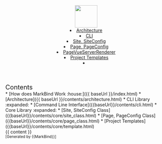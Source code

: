 <head-bottom>
  <link rel="stylesheet" href="{{baseUrl}}/stylesheets/main.css">
</head-bottom>

<header sticky>
  <navbar type="dark">
    <a slot="brand" href="{{baseUrl}}/index.html" title="Home" class="navbar-brand"><img src="{{baseUrl}}/assets/logo.png" height="70"></a>
    <li><a href="{{baseUrl}}/contents/architecture.html" class="nav-link">Architecture</a></li>
    <dropdown header="Command Line (CLI Library)" class="nav-link">
      <li><a href="{{baseUrl}}/contents/cli.html" class="dropdown-item">CLI</a></li>
    </dropdown>
    <dropdown header="Core Library" class="nav-link">
      <li><a href="{{baseUrl}}/contents/core/site_class.html" class="dropdown-item">Site, SiteConfig</a></li> 
      <li><a href="{{baseUrl}}/contents/core/page_class.html" class="dropdown-item">Page, PageConfig</a></li> 
      <li><a href="{{baseUrl}}/contents/core/pageVueServerRenderer.html" class="dropdown-item">PageVueServerRenderer</a></li> 
      <li><a href="{{baseUrl}}/contents/core/template.html" class="dropdown-item">Project Templates</a></li> 
    </dropdown>
    <li slot="right">
      <form class="navbar-form">
        <searchbar :data="searchData" placeholder="Search" :on-hit="searchCallback" menu-align-right></searchbar>
      </form>
    </li>
  </navbar>
</header>

<div id="flex-body">
  <nav id="site-nav">
    <div class="site-nav-top">
      <div class="fw-bold mb-2" style="font-size: 1.25rem;">Contents</div>
    </div>
    <div class="nav-component slim-scroll">
      <site-nav>
* [How does MarkBind Work :house:]({{ baseUrl }}/index.html)
* [Architecture]({{ baseUrl }}/contents/architecture.html)
* CLI Library :expanded:
  * [Command Line Interface]({{baseUrl}}/contents/cli.html)
* Core Library :expanded:
  * [Site, SiteConfig Class]({{baseUrl}}/contents/core/site_class.html)
  * [Page, PageConfig Class]({{baseUrl}}/contents/core/page_class.html) 
  * [Project Templates]({{baseUrl}}/contents/core/template.html)
      </site-nav>
    </div>
  </nav>
  <div id="content-wrapper">
    <breadcrumb />
    {{ content }}
  </div>
  <nav id="page-nav">
    <div class="nav-component slim-scroll">
      <page-nav />
    </div>
  </nav>
  <scroll-top-button></scroll-top-button>
</div>

<footer>
  <!-- Support MarkBind by including a link to us on your landing page! -->
  <div class="text-center">
    <small>[Generated by {{MarkBind}}]</small>
  </div>
</footer>

